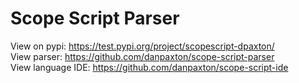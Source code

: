 # Scope Script Parser
View on pypi: https://test.pypi.org/project/scopescript-dpaxton/<br>
View parser: https://github.com/danpaxton/scope-script-parser<br>
View language IDE: https://github.com/danpaxton/scope-script-ide<br>